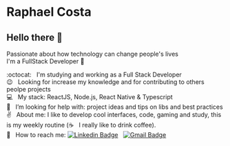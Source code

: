 # Raphael Costa

## Hello there 👋
Passionate about how technology can change people's lives\
I'm a FullStack Developer :rocket:

 :octocat:  &nbsp; I'm studying and working as a Full Stack Developer\
 :wink: &nbsp; Looking for increase my knowledge and for contributing to others peolpe projects\
 :computer: &nbsp; My stack: ReactJS, Node.js, React Native & Typescript\
 :mag_right: &nbsp; I’m looking for help with: project ideas and tips on libs and best practices \
 :v: &nbsp; About me: I like to develop cool interfaces, code, gaming and study, this is my weekly routine (:coffee: &nbsp; I really like to drink coffee).\
 :email: &nbsp; How to reach me: [![Linkedin Badge](https://img.shields.io/badge/-RaphaelCosta-6633cc?style=flat-square&logo=Linkedin&logoColor=white&link=https://www.linkedin.com/in/raphael-costa-4948aa1aa/)](https://www.linkedin.com/in/raphael-costa-4948aa1aa/)
 &nbsp;
 [![Gmail Badge](https://img.shields.io/badge/-raphael.costa21@hotmail.com-6633cc?style=flat-square&logo=Gmail&logoColor=white&link=mailto:raphael.costa21@hotmail.com)](mailto:raphael.costa21@hotmail.com)
